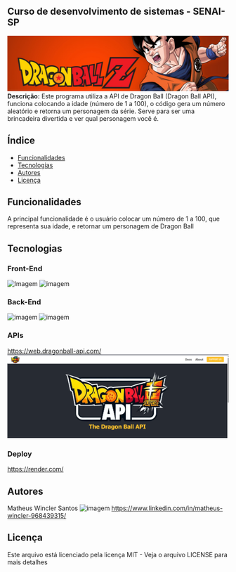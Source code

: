 ## Curso de desenvolvimento de sistemas - SENAI-SP
![imagem](static/img/titulo-readme.png)
**Descrição:**
Este programa utiliza a API de Dragon Ball (Dragon Ball API), funciona colocando a idade (número de 1 a 100), o código gera um número aleatório e retorna um personagem da série. Serve para ser uma brincadeira divertida e ver qual personagem você é.
## Índice

* [Funcionalidades](#Funcionalidades)
* [Tecnologias](#Tecnologias)
* [Autores](#Autores)
* [Licença](#Licença)

## Funcionalidades
A principal funcionalidade é o usuário colocar um número de 1 a 100, que representa sua idade, e retornar um personagem de Dragon Ball

## Tecnologias
### Front-End
![Imagem](https://img.shields.io/badge/HTML-%23E34F26.svg?logo=html5&logoColor=white)
![imagem](https://img.shields.io/badge/CSS-1572B6?logo=css3&logoColor=fff)

### Back-End
![imagem](https://img.shields.io/badge/Python-3776AB?logo=python&logoColor=fff)
![imagem](https://img.shields.io/badge/Flask-000?logo=flask&logoColor=fff)

### APIs
https://web.dragonball-api.com/
![API do Dragon Ball](static/img/dragon%20ball%20api.png)

### Deploy
https://render.com/

## Autores
Matheus Wincler Santos
![imagem](https://custom-icon-badges.demolab.com/badge/LinkedIn-0A66C2?logo=linkedin-white&logoColor=fff)
https://www.linkedin.com/in/matheus-wincler-968439315/

## Licença
Este arquivo está licenciado pela licença MIT - Veja o arquivo LICENSE para mais detalhes

